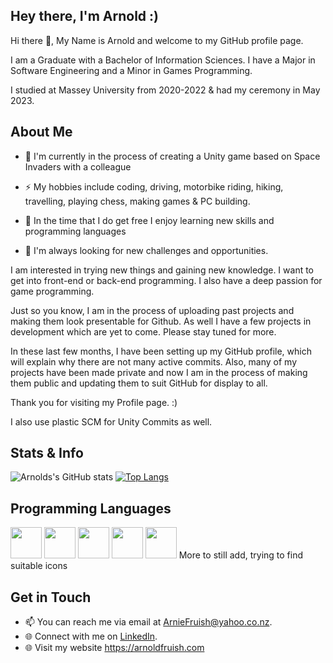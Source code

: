 ## Hey there, I'm Arnold :)

Hi there 👋, My Name is Arnold and welcome to my GitHub profile page. 

I am a Graduate with a Bachelor of Information Sciences. I have a Major in Software Engineering and a Minor in Games Programming. 

I studied at Massey University from 2020-2022 & had my ceremony in May 2023.

## About Me 
- 🌱 I'm currently in the process of creating a Unity game based on Space Invaders with a colleague

- ⚡ My hobbies include coding, driving, motorbike riding, hiking, travelling, playing chess, making games & PC building.

- 🔭 In the time that I do get free I enjoy learning new skills and programming languages

- 🚀 I'm always looking for new challenges and opportunities.

I am interested in trying new things and gaining new knowledge. I want to get into front-end or back-end programming. I also have a deep passion for game programming.

Just so you know, I am in the process of uploading past projects and making them look presentable for Github. As well I have a few projects in development which are yet to come. Please stay tuned for more.

In these last few months, I have been setting up my GitHub profile, which will explain why there are not many active commits. Also, many of my projects have been made private and now I am in the process of making them public and updating them to 
suit GitHub for display to all. 

Thank you for visiting my Profile page. :)

I also use plastic SCM for Unity Commits as well. 

## Stats & Info
![Arnolds's GitHub stats](https://github-readme-stats.vercel.app/api?username=MrArnoldInTech&show_icons=true&theme=radical) 
[![Top Langs](https://github-readme-stats.vercel.app/api/top-langs/?username=MrArnoldInTech&theme=radical&layout=compact)](https://github.com/anuraghazra/github-readme-stats)

## Programming Languages 
<p align="left">
<img height = 50 src="https://cdn.jsdelivr.net/gh/devicons/devicon/icons/c/c-original.svg" />
<img height = 50 src="https://cdn.jsdelivr.net/gh/devicons/devicon/icons/cplusplus/cplusplus-original.svg" />
<img height = 50 src="https://cdn.jsdelivr.net/gh/devicons/devicon/icons/java/java-original-wordmark.svg" />
<img height = 50  src="https://cdn.jsdelivr.net/npm/devicons@1.8.0/!SVG/prolog.svg" />
<img height = 50 src="https://cdn.jsdelivr.net/gh/devicons/devicon/icons/python/python-original-wordmark.svg" />
More to still add, trying to find suitable icons
</p>

## Get in Touch
- 📫 You can reach me via email at [ArnieFruish@yahoo.co.nz](mailto:arniefruishl@yahoo.co.nz).
- 🌐 Connect with me on [LinkedIn](https://www.linkedin.com/in/arnold-fruish).
- 🌐 Visit my website https://arnoldfruish.com
<!--
**/Arnold-2020** is a ✨ _special_ ✨ repository because its `README.md` (this file) appears on your GitHub profile.

Here are some ideas to get you started:

- 🔭 I’m currently working on ...
- 🌱 I’m currently learning ...
- 👯 I’m looking to collaborate on ...
- 🤔 I’m looking for help with ...
- 💬 Ask me about ...
- 📫 How to reach me: ...
- 😄 Pronouns: ...
- ⚡ Fun fact: ...
-->
